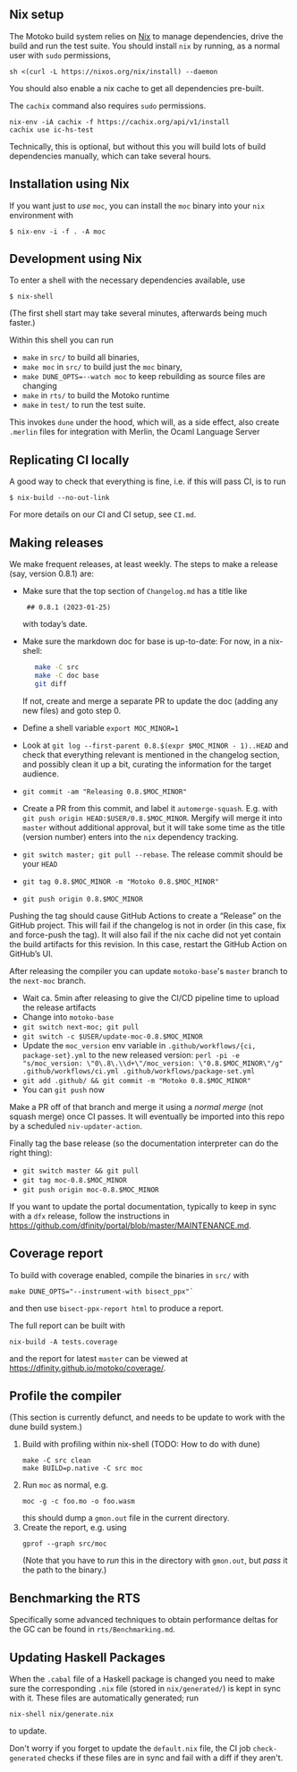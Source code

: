 ## Nix setup

The Motoko build system relies on [Nix](https://nixos.org/) to manage
dependencies, drive the build and run the test suite. You should install `nix` by
running, as a normal user with `sudo` permissions,
```
sh <(curl -L https://nixos.org/nix/install) --daemon
```

You should also enable a nix cache to get all dependencies pre-built.

The `cachix` command also requires `sudo` permissions.
```
nix-env -iA cachix -f https://cachix.org/api/v1/install
cachix use ic-hs-test
```
Technically, this is optional, but without this you will build lots of build
dependencies manually, which can take several hours.

## Installation using Nix

If you want just to _use_ `moc`, you can install the `moc` binary into your `nix`
environment with
```
$ nix-env -i -f . -A moc
```

## Development using Nix

To enter a shell with the necessary dependencies available, use
```
$ nix-shell
```
(The first shell start may take several minutes, afterwards being much faster.)

Within this shell you can run
 * `make` in `src/` to build all binaries,
 * `make moc` in `src/` to build just the `moc` binary,
 * `make DUNE_OPTS=--watch moc` to keep rebuilding as source files are changing
 * `make` in `rts/` to build the Motoko runtime
 * `make` in `test/` to run the test suite.

This invokes `dune` under the hood, which will, as a side effect, also create
`.merlin` files for integration with Merlin, the Ocaml Language Server

## Replicating CI locally

A good way to check that everything is fine, i.e. if this will pass CI, is to run
```
$ nix-build --no-out-link
```

For more details on our CI and CI setup, see `CI.md`.


## Making releases

We make frequent releases, at least weekly. The steps to make a release (say, version 0.8.1) are:

 * Make sure that the top section of `Changelog.md` has a title like

        ## 0.8.1 (2023-01-25)

   with today’s date.

 * Make sure the markdown doc for base is up-to-date:
   For now, in a nix-shell:

   ```bash
      make -C src
      make -C doc base
      git diff
   ```

   If not, create and merge a separate PR to update the doc (adding any new files) and goto step 0.

 * Define a shell variable `export MOC_MINOR=1`

 * Look at `git log --first-parent 0.8.$(expr $MOC_MINOR - 1)..HEAD` and check
   that everything relevant is mentioned in the changelog section, and possibly
   clean it up a bit, curating the information for the target audience.

 * `git commit -am "Releasing 0.8.$MOC_MINOR"`
 * Create a PR from this commit, and label it `automerge-squash`. E.g.
   with `git push origin HEAD:$USER/0.8.$MOC_MINOR`. Mergify will
   merge it into `master` without additional approval, but it will take some
   time as the title (version number) enters into the `nix` dependency tracking.
 * `git switch master; git pull --rebase`. The release commit should be your `HEAD`
 * `git tag 0.8.$MOC_MINOR -m "Motoko 0.8.$MOC_MINOR"`
 * `git push origin 0.8.$MOC_MINOR`

Pushing the tag should cause GitHub Actions to create a “Release” on the GitHub
project. This will fail if the changelog is not in order (in this case, fix and
force-push the tag).  It will also fail if the nix cache did not yet contain
the build artifacts for this revision. In this case, restart the GitHub Action
on GitHub’s UI.

After releasing the compiler you can update `motoko-base`'s `master`
branch to the `next-moc` branch.

* Wait ca. 5min after releasing to give the CI/CD pipeline time to upload the release artifacts
* Change into `motoko-base`
* `git switch next-moc; git pull`
* `git switch -c $USER/update-moc-0.8.$MOC_MINOR`
* Update the `moc_version` env variable in `.github/workflows/{ci, package-set}.yml`
  to the new released version:
  `perl -pi -e "s/moc_version: \"0\.8\.\\d+\"/moc_version: \"0.8.$MOC_MINOR\"/g" .github/workflows/ci.yml .github/workflows/package-set.yml`
* `git add .github/ && git commit -m "Motoko 0.8.$MOC_MINOR"`
* You can `git push` now

Make a PR off of that branch and merge it using a _normal merge_ (not
squash merge) once CI passes. It will eventually be imported into this
repo by a scheduled `niv-updater-action`.

Finally tag the base release (so the documentation interpreter can do the right thing):
* `git switch master && git pull`
* `git tag moc-0.8.$MOC_MINOR`
* `git push origin moc-0.8.$MOC_MINOR`

If you want to update the portal documentation, typically to keep in sync with a `dfx` release, follow the instructions in https://github.com/dfinity/portal/blob/master/MAINTENANCE.md.

## Coverage report

To build with coverage enabled, compile the binaries in `src/` with

    make DUNE_OPTS="--instrument-with bisect_ppx"`

and then use `bisect-ppx-report html` to produce a report.

The full report can be built with

    nix-build -A tests.coverage

and the report for latest `master` can be viewed at
<https://dfinity.github.io/motoko/coverage/>.

## Profile the compiler

(This section is currently defunct, and needs to be update to work with the dune
build system.)

1. Build with profiling within nix-shell (TODO: How to do with dune)
   ```
   make -C src clean
   make BUILD=p.native -C src moc
   ```
2. Run `moc` as normal, e.g.
   ```
   moc -g -c foo.mo -o foo.wasm
   ```
   this should dump a `gmon.out` file in the current directory.
3. Create the report, e.g. using
   ```
   gprof --graph src/moc
   ```
   (Note that you have to _run_ this in the directory with `gmon.out`, but
   _pass_ it the path to the binary.)


## Benchmarking the RTS

Specifically some advanced techniques to obtain performance deltas for the
GC can be found in `rts/Benchmarking.md`.

## Updating Haskell Packages

When the `.cabal` file of a Haskell package is changed you need to make sure the
corresponding `.nix` file (stored in `nix/generated/`) is kept in sync with it. These files are automatically generated; run
```
nix-shell nix/generate.nix
```
to update.

Don't worry if you forget to update the `default.nix` file, the CI job
`check-generated` checks if these files are in sync and fail with a diff if
they aren't.
